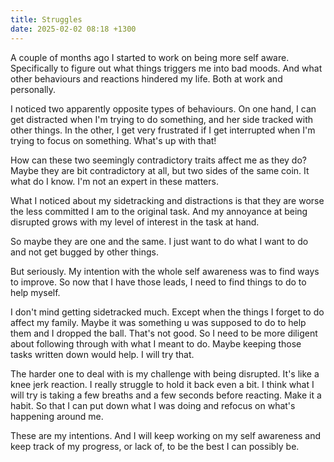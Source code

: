 ```yaml
---
title: Struggles
date: 2025-02-02 08:18 +1300
---
```


A couple of months ago I started to work on being more self aware. Specifically to figure out what things triggers me into bad moods. And what other behaviours and reactions hindered my life. Both at work and personally.

I noticed two apparently opposite types of behaviours. On one hand, I can get distracted when I'm trying to do something, and her side tracked with other things. In the other, I get very frustrated if I get interrupted when I'm trying to focus on something. What's up with that!

How can these two seemingly contradictory traits affect me as they do? Maybe they are bit contradictory at all, but two sides of the same coin. It what do I know. I'm not an expert in these matters.

What I noticed about my sidetracking and distractions is that they are worse the less committed I am to the original task. And my annoyance at being disrupted grows with my level of interest in the task at hand.

So maybe they are one and the same. I just want to do what I want to do and not get bugged by other things.

But seriously. My intention with the whole self awareness was to find ways to improve. So now that I have those leads, I need to find things to do to help myself.

I don't mind getting sidetracked much. Except when the things I forget to do affect my family. Maybe it was something u was supposed to do to help them and I dropped the ball. That's not good. So I need to be more diligent about following through with what I meant to do. Maybe keeping those tasks written down would help. I will try that.

The harder one to deal with is my challenge with being disrupted. It's like a knee jerk reaction. I really struggle to hold it back even a bit. I think what I will try is taking a few breaths and a few seconds before reacting. Make it a habit. So that I can put down what I was doing and refocus on what's happening around me.

These are my intentions. And I will keep working on my self awareness and keep track of my progress, or lack of, to be the best I can possibly be.
